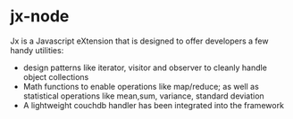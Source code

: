 jx-node
=======
Jx is a Javascript eXtension that is designed to offer developers a few handy utilities: 
- design patterns like iterator, visitor and observer to cleanly handle object collections
- Math functions to enable operations like map/reduce; as well as statistical operations like mean,sum, variance, standard deviation
- A lightweight couchdb handler has been integrated into the framework
